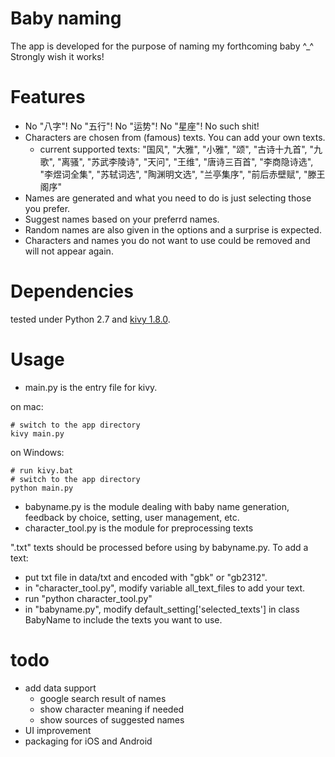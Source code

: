# Baby naming

The app is developed for the purpose of naming my forthcoming baby ^_^ Strongly wish it works!

# Features

- No "八字"! No "五行"! No "运势"! No "星座"! No such shit!
- Characters are chosen from (famous) texts. You can add your own texts.
	- current supported texts: "国风", "大雅", "小雅", "颂", "古诗十九首", "九歌", "离骚", "苏武李陵诗", "天问", "王维", "唐诗三百首", "李商隐诗选", "李煜词全集", "苏轼词选", "陶渊明文选", "兰亭集序", "前后赤壁赋", "滕王阁序"
- Names are generated and what you need to do is just selecting those you prefer.
- Suggest names based on your preferrd names.
- Random names are also given in the options and a surprise is expected.
- Characters and names you do not want to use could be removed and will not appear again.


# Dependencies

tested under Python 2.7 and [kivy 1.8.0](http://kivy.org/).

# Usage

- main.py is the entry file for kivy.

on mac:

	# switch to the app directory
	kivy main.py

on Windows:

	# run kivy.bat
	# switch to the app directory
	python main.py

- babyname.py is the module dealing with baby name generation, feedback by choice, setting, user management, etc.
- character_tool.py is the module for preprocessing texts

".txt" texts should be processed before using by babyname.py. To add a text:

- put txt file in data/txt and encoded with "gbk" or "gb2312".
- in "character_tool.py", modify variable all_text_files to add your text.
- run "python character_tool.py"
- in "babyname.py", modify default_setting['selected_texts'] in class BabyName to include the texts you want to use.

# todo

- add data support
	- google search result of names
	- show character meaning if needed
	- show sources of suggested names
- UI improvement
- packaging for iOS and Android